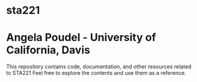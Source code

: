 # sta221
# Angela Poudel - University of California, Davis



This repository contains code, documentation, and other resources related to  STA221 Feel free to explore the contents and use them as a reference.
